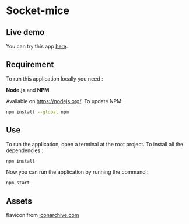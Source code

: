 # Socket-mice

## Live demo

You can try this app [here](https://socket-mice.herokuapp.com).

## Requirement

To run this application locally you need :

**Node.js** and **NPM**

Available on https://nodejs.org/.
To update NPM:

```sh
npm install --global npm
```

## Use

To run the application, open a terminal at the root project. To install all the dependencies :

```sh
npm install
```

Now you can run the application by running the command :

```sh
npm start
```

## Assets

flavicon from [iconarchive.com](https://iconarchive.com/)
